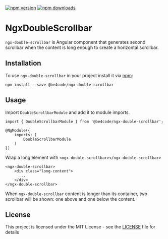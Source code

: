 [![npm version](https://badge.fury.io/js/%40be4code%2Fngx-double-scrollbar.svg)](https://badge.fury.io/js/%40be4code%2Fngx-double-scrollbar)
[![npm downloads](https://img.shields.io/npm/dm/@be4code/ngx-double-scrollbar.svg)](https://npmjs.org/@be4code/ngx-double-scrollbar)

# NgxDoubleScrollbar

`ngx-double-scrollbar` is Angular component that generates second scrollbar when the content is long enough to create a horizontal scrollbar. 


## Installation

To use `ngx-double-scrollbar` in your project install it via [npm](https://www.npmjs.com/package/@be4code/ngx-double-scrollbar):
```
npm install --save @be4code/ngx-double-scrollbar
```


## Usage
Import `DoubleScrollbarModule` and add it to module imports.
```
import { DoubleScrollbarModule } from '@be4code/ngx-double-scrollbar';

@NgModule({
    imports: [
        DoubleScrollbarModule
    ]
})
```

Wrap a long element with `<ngx-double-scrollbar></ngx-double-scrollbar>`
```
<ngx-double-scrollbar>
    <div class="long-content">
      ...
    </div>
</ngx-double-scrollbar>    
```
When `ngx-double-scrollbar` content is longer than its container, two scrollbar will be shown: one above and one below the content.

## License

This project is licensed under the MIT License - see the [LICENSE](LICENSE) file for details
